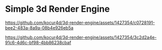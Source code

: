 # Simple 3d Render Engine

https://github.com/kocur4d/3d-render-engine/assets/1427354/c0728191-bee2-483a-8a9a-08b4e926eb5a

https://github.com/kocur4d/3d-render-engine/assets/1427354/3c2d2a4e-91c6-4d6c-bf98-4bb86238cbaf

